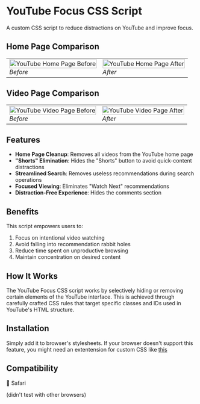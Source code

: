 # YouTube Focus CSS Script

A custom CSS script to reduce distractions on YouTube and improve focus.

## Home Page Comparison

<table>
  <tr>
    <td><img src="https://i.imgur.com/yJKxMe4.png" alt="YouTube Home Page Before" width="100%"><br><em>Before</em></td>
    <td><img src="https://i.imgur.com/AG63rK8.png" alt="YouTube Home Page After" width="100%"><br><em>After</em></td>
  </tr>
</table>

## Video Page Comparison

<table>
  <tr>
    <td><img src="https://i.imgur.com/Lpuha8P.png" alt="YouTube Video Page Before" width="100%"><br><em>Before</em></td>
    <td><img src="https://i.imgur.com/bhUGiMU.png" alt="YouTube Video Page After" width="100%"><br><em>After</em></td>
  </tr>
</table>

## Features

- **Home Page Cleanup**: Removes all videos from the YouTube home page
- **"Shorts" Elimination**: Hides the "Shorts" button to avoid quick-content distractions
- **Streamlined Search**: Removes useless recommendations during search operations
- **Focused Viewing**: Eliminates "Watch Next" recommendations
- **Distraction-Free Experience**: Hides the comments section

## Benefits

This script empowers users to:

1. Focus on intentional video watching
2. Avoid falling into recommendation rabbit holes
3. Reduce time spent on unproductive browsing
4. Maintain concentration on desired content

## How It Works

The YouTube Focus CSS script works by selectively hiding or removing certain elements of the YouTube interface. This is achieved through carefully crafted CSS rules that target specific classes and IDs used in YouTube's HTML structure.

## Installation

Simply add it to browser's stylesheets. If your browser doesn't support this feature, you might need an extentension for custom CSS like [this](https://chromewebstore.google.com/detail/user-css/okpjlejfhacmgjkmknjhadmkdbcldfcb?hl=en)

## Compatibility

🧭 Safari

(didn't test with other browsers)

